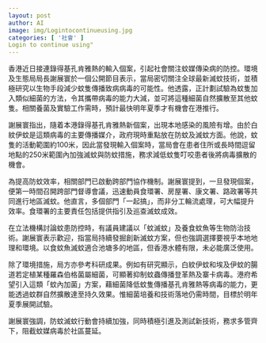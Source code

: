 ```yaml
---
layout: post
author: AI
image: img/Logintocontinueusing.jpg
categories: [ '社會' ]
Login to continue using"
---
```

香港近日接連錄得基孔肯雅熱的輸入個案，引起社會關注蚊媒傳染病的防控。環境及生態局局長謝展寰於一個公開節目表示，當局密切關注全球最新滅蚊技術，並積極研究以生物手段減少蚊隻傳播致病病毒的可能性。他透露，正計劃試驗為蚊隻加入類似細菌的方法，令其攜帶病毒的能力大減，並可將這種細菌自然擴散至其他蚊隻。相關養菌及實驗工作需時，預計最快明年夏季才有機會在港推行。

謝展寰指出，隨着本港錄得基孔肯雅熱新個案，出現本地感染的風險有增。由於白紋伊蚊是這類病毒的主要傳播媒介，政府現時重點放在防蚊及滅蚊方面。他說，蚊隻的活動範圍約100米，因此當發現輸入個案時，當局會在患者住所或長時間逗留地點的250米範圍內加強滅蚊與防蚊措施，務求減低蚊隻叮咬患者後將病毒擴散的機會。

為提高防蚊效率，相關部門已啟動跨部門協作機制。謝展寰提到，一旦發現個案，便第一時間召開跨部門督導會議，迅速動員食環署、房屋署、康文署、路政署等共同進行地區滅蚊。他直言，多個部門「一起搞」，而非分工輪流處理，可大幅提升效率。食環署的主要責任包括提供指引及巡查滅蚊成效。

在立法機構討論蚊患防控時，有議員建議以「蚊滅蚊」及養食蚊魚等生物防治技術。謝展寰表示歡迎，指當局持續發掘創新滅蚊方案，但也強調選擇要視乎本地地理和環境。以食蚊魚滅蚊適合池塘多的地區，但香港水體有限，未必能廣泛使用。

除了環境措施，局方亦參考科研成果。例如有研究顯示，白紋伊蚊和埃及伊蚊的腸道若定植某種羅森伯格菌屬細菌，可顯著抑制蚊蟲傳播登革熱及寨卡病毒。港府希望引入這類「蚊內加菌」方案，藉細菌降低蚊隻傳播基孔肯雅熱等病毒的能力，更能透過蚊群自然擴散達至持久效果。惟細菌培養和技術落地仍需時間，目標於明年夏季展開試驗。

謝展寰強調，防蚊滅蚊行動會持續加強，同時積極引進及測試新技術，務求多管齊下，阻截蚊媒病毒於社區蔓延。